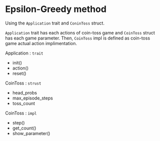 # Epsilon-Greedy method

Using the `Application` trait and `ConinToss` struct.

`Application` trait has each actions of  coin-toss game  and `CoinToss` struct has each game parameter. Then, `CoinToss` impl is defined as coin-toss game actual action implimentation.

Application : `trait`
- init()
- action()
- reset()

CoinToss : `strust`
- head_probs
- max_episode_steps
- toss_count

CoinToss : `impl`
- step()
- get_count()
- show_parameter()